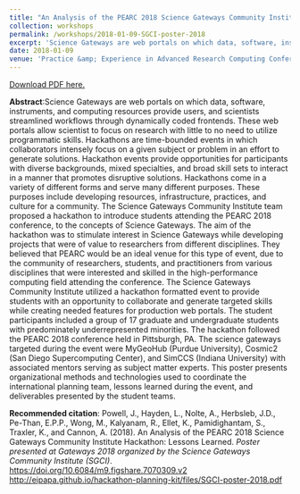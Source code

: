 ```yaml
---
title: "An Analysis of the PEARC 2018 Science Gateways Community Institute Hackathon: Lessons Learned"
collection: workshops
permalink: /workshops/2018-01-09-SGCI-poster-2018
excerpt: 'Science Gateways are web portals on which data, software, instruments, and computing resources provide users, and scientists streamlined workflows through dynamically coded frontends. These web portals allow scientist to focus on research with little to no need to utilize programmatic skills. Hackathons are time-bounded events in which collaborators intensely focus on a given subject or problem in an effort to generate solutions. Hackathon events provide opportunities for participants with diverse backgrounds, mixed specialties, and broad skill sets to interact in a manner that promotes disruptive solutions. Hackathons come in a variety of different forms and serve many different purposes. These purposes include developing resources, infrastructure, practices, and culture for a community. The Science Gateways Community Institute team proposed a hackathon to introduce students attending the PEARC 2018 conference, to the concepts of Science Gateways. The aim of the hackathon was to stimulate interest in Science Gateways while developing projects that were of value to researchers from different disciplines. They believed that PEARC would be an ideal venue for this type of event, due to the community of researchers, students, and practitioners from various disciplines that were interested and skilled in the high-performance computing field attending the conference. The Science Gateways Community Institute utilized a hackathon formatted event to provide students with an opportunity to collaborate and generate targeted skills while creating needed features for production web portals. The student participants included a group of 17 graduate and undergraduate students with predominately underrepresented minorities. The hackathon followed the PEARC 2018 conference held in Pittsburgh, PA. The science gateways targeted during the event were MyGeoHub (Purdue University), Cosmic2 (San Diego Supercomputing Center), and SimCCS (Indiana University) with associated mentors serving as subject matter experts. This poster presents organizational methods and technologies used to coordinate the international planning team, lessons learned during the event, and deliverables presented by the student teams.'
date: 2018-01-09
venue: 'Practice &amp; Experience in Advanced Research Computing Conference Series (PEARC&apos;18)'
---
```

[Download PDF here.](http://eipapa.github.io/hackathon-planning-kit/files/SGCI-poster-2018.pdf)

**Abstract**:Science Gateways are web portals on which data, software, instruments, and computing resources provide users, and scientists streamlined workflows through dynamically coded frontends. These web portals allow scientist to focus on research with little to no need to utilize programmatic skills. Hackathons are time-bounded events in which collaborators intensely focus on a given subject or problem in an effort to generate solutions. Hackathon events provide opportunities for participants with diverse backgrounds, mixed specialties, and broad skill sets to interact in a manner that promotes disruptive solutions. Hackathons come in a variety of different forms and serve many different purposes. These purposes include developing resources, infrastructure, practices, and culture for a community. The Science Gateways Community Institute team proposed a hackathon to introduce students attending the PEARC 2018 conference, to the concepts of Science Gateways. The aim of the hackathon was to stimulate interest in Science Gateways while developing projects that were of value to researchers from different disciplines. They believed that PEARC would be an ideal venue for this type of event, due to the community of researchers, students, and practitioners from various disciplines that were interested and skilled in the high-performance computing field attending the conference. The Science Gateways Community Institute utilized a hackathon formatted event to provide students with an opportunity to collaborate and generate targeted skills while creating needed features for production web portals. The student participants included a group of 17 graduate and undergraduate students with predominately underrepresented minorities. The hackathon followed the PEARC 2018 conference held in Pittsburgh, PA. The science gateways targeted during the event were MyGeoHub (Purdue University), Cosmic2 (San Diego Supercomputing Center), and SimCCS (Indiana University) with associated mentors serving as subject matter experts. This poster presents organizational methods and technologies used to coordinate the international planning team, lessons learned during the event, and deliverables presented by the student teams.

**Recommended citation**: Powell, J., Hayden, L., Nolte, A., Herbsleb, J.D., Pe-Than, E.P.P., Wong, M., Kalyanam, R., Ellet, K., Pamidighantam, S., Traxler, K., and Cannon, A. (2018). An Analysis of the PEARC 2018 Science Gateways Community Institute Hackathon: Lessons Learned. <i>Poster presented at Gateways 2018 organized by the Science Gateways Community Institute (SGCI)</i>. https://doi.org/10.6084/m9.figshare.7070309.v2 <br>http://eipapa.github.io/hackathon-planning-kit/files/SGCI-poster-2018.pdf